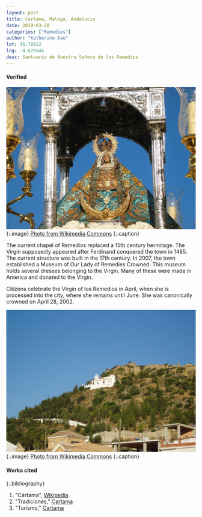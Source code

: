 ```yaml
---
layout: post
title: Cartama, Malaga, Andalucia
date: 2019-03-20
categories: ["Remedios"]
author: "Katherine Dau"
lat: 36.70922
lng: -4.629344
desc: Santuario de Nuestra Señora de los Remedios
---
```

#### Verified
![La Virgen de los Remedios](images/rem-cartama.jpg)
   {:.image}
[Photo from Wikimedia Commons](https://commons.wikimedia.org/wiki/File:Virgen_de_los_Remedios_C%C3%A1rtama.jpg)
   {:.caption}

The current chapel of Remedios replaced a 15th century hermitage. The Virgin supposedly appeared after Ferdinand conquered the town in 1485. The current structure was built in the 17th century.  In 2007, the town established a Museum of Our Lady of Remedies Crowned. This museum holds several dresses belonging to the Virgin. Many of these were made in America and donated to the Virgin.

Citizens celebrate the Virgin of los Remedios in April, when she is processed into the city, where she remains until June. She was canonically crowned on April 28, 2002.

![La Ermita de Nuestra Señora de los Remedios](images/rem-cartama2.jpg)
  {:.image}
[Photo from Wikimedia Commons](https://commons.wikimedia.org/wiki/File:Ermita-cartama.jpg)
  {:.caption}

#### Works cited

{:.bibliography}
1. "Cártama", [Wikipedia](https://en.wikipedia.org/wiki/C%C3%A1rtama).
2. "Tradiciones," [Cartama](http://www.cartama.es/3859/tradiciones#googtrans(es|en))
3. "Turismo," [Cartama](http://www.cartama.es3902/turismo)
